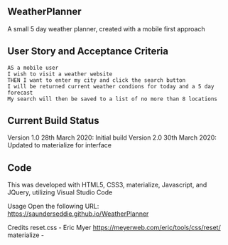 ## WeatherPlanner
A small 5 day weather planner, created with a mobile first approach

## User Story and Acceptance Criteria
```
AS a mobile user
I wish to visit a weather website
THEN I want to enter my city and click the search button
I will be returned current weather condions for today and a 5 day forecast
My search will then be saved to a list of no more than 8 locations
```

## Current Build Status
Version 1.0 28th March 2020: Initial build
Version 2.0 30th March 2020: Updated to materialize for interface

## Code
This was developed with HTML5, CSS3, materialize, Javascript, and JQuery, utilizing Visual Studio Code

Usage
Open the following URL:
https://saunderseddie.github.io/WeatherPlanner

Credits
reset.css - Eric Myer https://meyerweb.com/eric/tools/css/reset/
materialize - 
